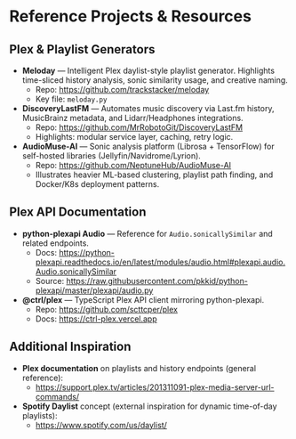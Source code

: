 # Reference Projects & Resources

## Plex & Playlist Generators
- **Meloday** — Intelligent Plex daylist-style playlist generator. Highlights time-sliced history analysis, sonic similarity usage, and creative naming.
  - Repo: https://github.com/trackstacker/meloday
  - Key file: `meloday.py`
- **DiscoveryLastFM** — Automates music discovery via Last.fm history, MusicBrainz metadata, and Lidarr/Headphones integrations.
  - Repo: https://github.com/MrRobotoGit/DiscoveryLastFM
  - Highlights: modular service layer, caching, retry logic.
- **AudioMuse-AI** — Sonic analysis platform (Librosa + TensorFlow) for self-hosted libraries (Jellyfin/Navidrome/Lyrion).
  - Repo: https://github.com/NeptuneHub/AudioMuse-AI
  - Illustrates heavier ML-based clustering, playlist path finding, and Docker/K8s deployment patterns.

## Plex API Documentation
- **python-plexapi Audio** — Reference for `Audio.sonicallySimilar` and related endpoints.
  - Docs: https://python-plexapi.readthedocs.io/en/latest/modules/audio.html#plexapi.audio.Audio.sonicallySimilar
  - Source: https://raw.githubusercontent.com/pkkid/python-plexapi/master/plexapi/audio.py
- **@ctrl/plex** — TypeScript Plex API client mirroring python-plexapi.
  - Repo: https://github.com/scttcper/plex
  - Docs: https://ctrl-plex.vercel.app

## Additional Inspiration
- **Plex documentation** on playlists and history endpoints (general reference):
  - https://support.plex.tv/articles/201311091-plex-media-server-url-commands/
- **Spotify Daylist** concept (external inspiration for dynamic time-of-day playlists):
  - https://www.spotify.com/us/daylist/

